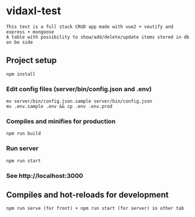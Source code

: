 # vidaxl-test

```
This test is a full stack CRUD app made with vue2 + veutify and express + mongoose
A table with possibility to show/add/delete/update items stored in db on be side
```

## Project setup
```
npm install
```

### Edit config files (server/bin/config.json and .env)
```
mv server/bin/config.json.sample server/bin/config.json
mv .env.sample .env && cp .env .env.prod
```

### Compiles and minifies for production
```
npm run build
```

### Run server
```
npm run start
```

### See http://localhost:3000

## Compiles and hot-reloads for development
```
npm run serve (for front) + npm run start (for server) in other tab
```
